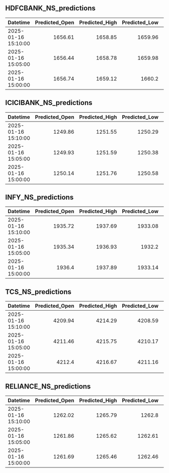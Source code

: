 ## HDFCBANK_NS_predictions
| Datetime            |   Predicted_Open |   Predicted_High |   Predicted_Low |   Predicted_Close |   Predicted_Volume |
|:--------------------|-----------------:|-----------------:|----------------:|------------------:|-------------------:|
| 2025-01-16 15:10:00 |          1656.61 |          1658.85 |         1659.96 |           1660.49 |             224388 |
| 2025-01-16 15:05:00 |          1656.44 |          1658.78 |         1659.98 |           1660.69 |             209140 |
| 2025-01-16 15:00:00 |          1656.74 |          1659.12 |         1660.2  |           1660.94 |             203268 |

## ICICIBANK_NS_predictions
| Datetime            |   Predicted_Open |   Predicted_High |   Predicted_Low |   Predicted_Close |   Predicted_Volume |
|:--------------------|-----------------:|-----------------:|----------------:|------------------:|-------------------:|
| 2025-01-16 15:10:00 |          1249.86 |          1251.55 |         1250.29 |           1251.78 |            56142   |
| 2025-01-16 15:05:00 |          1249.93 |          1251.59 |         1250.38 |           1251.87 |            55845.2 |
| 2025-01-16 15:00:00 |          1250.14 |          1251.76 |         1250.58 |           1252.04 |            56137.3 |

## INFY_NS_predictions
| Datetime            |   Predicted_Open |   Predicted_High |   Predicted_Low |   Predicted_Close |   Predicted_Volume |
|:--------------------|-----------------:|-----------------:|----------------:|------------------:|-------------------:|
| 2025-01-16 15:10:00 |          1935.72 |          1937.69 |         1933.08 |           1935.2  |            63727.2 |
| 2025-01-16 15:05:00 |          1935.34 |          1936.93 |         1932.2  |           1934.26 |            59302.8 |
| 2025-01-16 15:00:00 |          1936.4  |          1937.89 |         1933.14 |           1935.26 |            58480.7 |

## TCS_NS_predictions
| Datetime            |   Predicted_Open |   Predicted_High |   Predicted_Low |   Predicted_Close |   Predicted_Volume |
|:--------------------|-----------------:|-----------------:|----------------:|------------------:|-------------------:|
| 2025-01-16 15:10:00 |          4209.94 |          4214.29 |         4208.59 |           4210.61 |            18407.1 |
| 2025-01-16 15:05:00 |          4211.46 |          4215.75 |         4210.17 |           4212.17 |            18580.2 |
| 2025-01-16 15:00:00 |          4212.4  |          4216.67 |         4211.16 |           4213.12 |            18624.2 |

## RELIANCE_NS_predictions
| Datetime            |   Predicted_Open |   Predicted_High |   Predicted_Low |   Predicted_Close |   Predicted_Volume |
|:--------------------|-----------------:|-----------------:|----------------:|------------------:|-------------------:|
| 2025-01-16 15:10:00 |          1262.02 |          1265.79 |         1262.8  |           1263.46 |             125759 |
| 2025-01-16 15:05:00 |          1261.86 |          1265.62 |         1262.61 |           1263.27 |             125089 |
| 2025-01-16 15:00:00 |          1261.69 |          1265.46 |         1262.46 |           1263.11 |             124501 |

